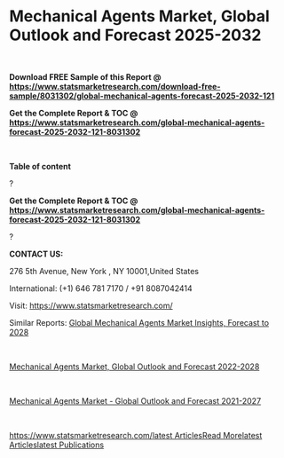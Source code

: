 <h1>Mechanical Agents Market, Global Outlook and Forecast 2025-2032</h1><br/><p><strong>Download FREE Sample of this Report @ <a href="https://www.statsmarketresearch.com/download-free-sample/8031302/global-mechanical-agents-forecast-2025-2032-121">https://www.statsmarketresearch.com/download-free-sample/8031302/global-mechanical-agents-forecast-2025-2032-121</a></strong></p>
 
 
 
 <div><b>Get the Complete Report & TOC @ <a href="https://www.statsmarketresearch.com/global-mechanical-agents-forecast-2025-2032-121-8031302">https://www.statsmarketresearch.com/global-mechanical-agents-forecast-2025-2032-121-8031302</a></b></div>
 
 
 
 <p><br />
 
 <b>Table of content</b></p>
 
 
 
 <p>? </p>
 
 
 
 <div><b>Get the Complete Report & TOC @ <a href="https://www.statsmarketresearch.com/global-mechanical-agents-forecast-2025-2032-121-8031302">https://www.statsmarketresearch.com/global-mechanical-agents-forecast-2025-2032-121-8031302</a></b></div>
 
 
 
 <p>? </p>
 
 
 
 <p><b>CONTACT US:</b><br />
 
 276 5th Avenue, New York , NY 10001,United States<br />
 
 International: (+1) 646 781 7170 / +91 8087042414<br />
 
 Visit: <a href="https://www.statsmarketresearch.com/">https://www.statsmarketresearch.com/</a><br />
 
 Similar Reports: <a href="https://www.statsmarketresearch.com/global-mechanical-agents-forecast-2025-2032-121-8031302">Global Mechanical Agents Market Insights, Forecast to 2028</a><br />
 
 <br />
 
 <a href="https://www.statsmarketresearch.com/global-mechanical-agents-forecast-2025-2032-121-8031302">Mechanical Agents Market, Global Outlook and Forecast 2022-2028</a><br />
 
 <br />
 
 <a href="https://www.statsmarketresearch.com/global-mechanical-agents-forecast-2025-2032-121-8031302">Mechanical Agents Market - Global Outlook and Forecast 2021-2027</a><br />
 
 <br />
 
 <a href="https://gyeongbokgung.com">https://www.statsmarketresearch.com/</a><a href="https://hallyeomaritime.com">latest Articles</a><a href="https://jingwansa.com">Read More</a><a href="https://nguoiviet.jp/">latest Articles</a><a href="https://www.intelmarketresearch.com/">latest Publications</a></p>